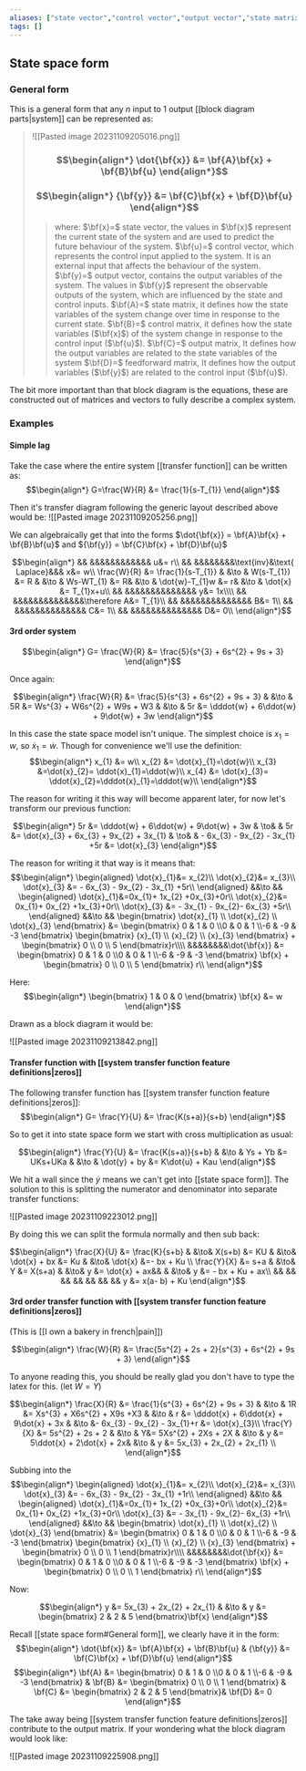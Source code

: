 ```yaml
---
aliases: ["state vector","control vector","output vector","state matrix","control matrix","output matrix","feedforward matrix"]
tags: []
---
```


## State space form

### General form

This is a general form that any $n$ input to $1$ output [[block diagram parts|system]] can be represented as:

> ![[Pasted image 20231109205016.png]]
> ### $$\begin{align*} \dot{\bf{x}}  &= \bf{A}\bf{x} + \bf{B}\bf{u}  \end{align*}$$
> ### $$\begin{align*} {\bf{y}}  &= \bf{C}\bf{x} + \bf{D}\bf{u}  \end{align*}$$
>> where:
>> $\bf{x}=$ state vector, the values in $\bf{x}$ represent the current state of the system and are used to predict the future behaviour of the system.
>> $\bf{u}=$ control vector, which represents the control input applied to the system. It is an external input that affects the behaviour of the system.
>> $\bf{y}=$ output vector, contains the output variables of the system. The values in $\bf{y}$ represent the observable outputs of the system, which are influenced by the state and control inputs.
>> $\bf{A}=$ state matrix, it defines how the state variables of the system change over time in response to the current state.
>> $\bf{B}=$ control matrix, it defines how the state variables ($\bf{x}$) of the system change in response to the control input ($\bf{u}$).
>> $\bf{C}=$ output matrix, It defines how the output variables are related to the state variables of the system
>> $\bf{D}=$ feedforward matrix,  It defines how the output variables ($\bf{y}$) are related to the control input ($\bf{u}$).

The bit more important than that block diagram is the equations, these are constructed out of matrices and vectors to fully describe a complex system.

### Examples

#### Simple lag

Take the case where the entire system [[transfer function]] can be written as:
$$\begin{align*}
G=\frac{W}{R} &= \frac{1}{s-T_{1}}
\end{align*}$$

Then it's transfer diagram following the generic layout described above would be:
![[Pasted image 20231109205256.png]]

We can algebraically get that into the forms $\dot{\bf{x}}  = \bf{A}\bf{x} + \bf{B}\bf{u}$ and ${\bf{y}}  = \bf{C}\bf{x} + \bf{D}\bf{u}$

$$\begin{align*}
&& &&&&&&&&&&&& u&= r\\
&& &&&&&&&&\text{inv}&\text{ Laplace}&&& x&= w\\
 \frac{W}{R} &= \frac{1}{s-T_{1}}  & &\to &  W(s-T_{1})  &= R  & &\to &  Ws-WT_{1}  &= R& &\to &  \dot{w}-T_{1}w  &= r& &\to &  \dot{x}  &= T_{1}x+u\\
&& &&&&&&&&&&&&&& y&= 1x\\\\
&& &&&&&&&&&&&&&&\therefore A&= T_{1}\\
&& &&&&&&&&&&&&&& B&= 1\\
&& &&&&&&&&&&&&&& C&= 1\\
&& &&&&&&&&&&&&&& D&= 0\\
\end{align*}$$

#### 3rd order system

$$\begin{align*}
G= \frac{W}{R} &= \frac{5}{s^{3} + 6s^{2} + 9s + 3}
\end{align*}$$

Once again:

$$\begin{align*}
\frac{W}{R} &= \frac{5}{s^{3} + 6s^{2} + 9s + 3} & &\to & 5R &= Ws^{3} + W6s^{2} + W9s + W3 & &\to & 5r &= \dddot{w} + 6\ddot{w} + 9\dot{w} + 3w
\end{align*}$$

In this case the state space model isn't unique. The simplest choice is $x_{1}=w$, so $\dot{x}_{1}=\dot{w}$. Though for convenience we'll use the definition:
$$\begin{align*}
x_{1} &=  w\\
x_{2} &= \dot{x}_{1}=\dot{w}\\
x_{3} &=\dot{x}_{2}= \ddot{x}_{1}=\ddot{w}\\
x_{4} &= \dot{x}_{3}= \ddot{x}_{2}=\dddot{x}_{1}=\dddot{w}\\
\end{align*}$$

The reason for writing it this way will become apparent later, for now let's transform our previous function:

$$\begin{align*}
5r &= \dddot{w} + 6\ddot{w} + 9\dot{w} + 3w & \to& & 5r &= \dot{x}_{3} + 6x_{3} + 9x_{2} + 3x_{1} & \to& & - 6x_{3} - 9x_{2} - 3x_{1} +5r &= \dot{x}_{3} 
\end{align*}$$

The reason for writing it that way is it means that:
$$\begin{align*} 
\begin{aligned} 
\dot{x}_{1}&= x_{2}\\
\dot{x}_{2}&= x_{3}\\
\dot{x}_{3} &= - 6x_{3} - 9x_{2} - 3x_{1} +5r\\
\end{aligned}
&&\to && 
\begin{aligned} 
\dot{x}_{1}&=0x_{1}+ 1x_{2} +0x_{3}+0r\\
\dot{x}_{2}&= 0x_{1}+ 0x_{2} +1x_{3}+0r\\
\dot{x}_{3} &= - 3x_{1}  - 9x_{2}- 6x_{3} +5r\\
\end{aligned}
&&\to &&   \begin{bmatrix} \dot{x}_{1} \\ \dot{x}_{2} \\ \dot{x}_{3} \end{bmatrix} &= \begin{bmatrix} 0 & 1 & 0 \\0 & 0 & 1 \\-6 & -9 & -3  \end{bmatrix} \begin{bmatrix} {x}_{1} \\ {x}_{2} \\ {x}_{3} \end{bmatrix} + \begin{bmatrix} 0 \\ 0 \\ 5 \end{bmatrix}r\\\\
&&&&&&&&\dot{\bf{x}} &= \begin{bmatrix} 0 & 1 & 0 \\0 & 0 & 1 \\-6 & -9 & -3  \end{bmatrix} \bf{x} + \begin{bmatrix} 0 \\ 0 \\ 5 \end{bmatrix} r\\
\end{align*}$$

Here:
$$\begin{align*}
\begin{bmatrix} 1 & 0 & 0 \end{bmatrix} \bf{x} &= w
\end{align*}$$

Drawn as a block diagram it would be:

![[Pasted image 20231109213842.png]]
 



#### Transfer function with [[system transfer function feature definitions|zeros]]

The following transfer function has [[system transfer function feature definitions|zeros]]:
$$\begin{align*}
G= \frac{Y}{U} &= \frac{K(s+a)}{s+b} 
\end{align*}$$

So to get it into state space form we start with cross multiplication as usual:

$$\begin{align*}
 \frac{Y}{U} &= \frac{K(s+a)}{s+b} & &\to & Ys + Yb  &= UKs+UKa  & &\to & \dot{y} + by  &= K\dot{u} + Kau 
\end{align*}$$

We hit a wall since the $\dot{y}$ means we can't get into [[state space form]]. The solution to this is splitting the numerator and denominator into separate transfer functions:

![[Pasted image 20231109223012.png]]

By doing this we can split the formula normally and then sub back:

$$\begin{align*}
\frac{X}{U} &= \frac{K}{s+b} & &\to&  X(s+b) &= KU  & &\to&  \dot{x} + bx &= Ku & &\to&  \dot{x}   &=- bx + Ku  \\
\frac{Y}{X} &= s+a  & &\to& Y  &= X(s+a)  & &\to& y &= \dot{x} + ax&& & &\to& y &= - bx + Ku + ax\\
&& && && && &&  &&  &&  y &= x(a- b) + Ku 
\end{align*}$$

#### 3rd order transfer function with [[system transfer function feature definitions|zeros]]
(This is [[I own a bakery in french|pain]])

$$\begin{align*}
\frac{W}{R} &= \frac{5s^{2} + 2s + 2}{s^{3} + 6s^{2} + 9s + 3}
\end{align*}$$

To anyone reading this, you should be really glad you don't have to type the latex for this. (let $W=Y$)

$$\begin{align*}
\frac{X}{R} &= \frac{1}{s^{3} + 6s^{2} + 9s + 3} & &\to &   1R &= Xs^{3} + X6s^{2} + X9s +X3 & &\to & r &= \dddot{x} + 6\ddot{x} + 9\dot{x} + 3x & &\to &- 6x_{3} - 9x_{2} - 3x_{1}+r &= \dot{x}_{3}\\
\frac{Y}{X} &= 5s^{2} + 2s + 2  & &\to & Y&=   5Xs^{2} + 2Xs + 2X & &\to & y &= 5\ddot{x} + 2\dot{x} + 2x& &\to & y &= 5x_{3} + 2x_{2} + 2x_{1} \\
\end{align*}$$

Subbing into the 
$$\begin{align*} 
\begin{aligned} 
\dot{x}_{1}&= x_{2}\\
\dot{x}_{2}&= x_{3}\\
\dot{x}_{3} &= - 6x_{3} - 9x_{2} - 3x_{1} +1r\\
\end{aligned}
&&\to && 
\begin{aligned} 
\dot{x}_{1}&=0x_{1}+ 1x_{2} +0x_{3}+0r\\
\dot{x}_{2}&= 0x_{1}+ 0x_{2} +1x_{3}+0r\\
\dot{x}_{3} &= - 3x_{1}  - 9x_{2}- 6x_{3} +1r\\
\end{aligned}
&&\to &&   \begin{bmatrix} \dot{x}_{1} \\ \dot{x}_{2} \\ \dot{x}_{3} \end{bmatrix} &= \begin{bmatrix} 0 & 1 & 0 \\0 & 0 & 1 \\-6 & -9 & -3  \end{bmatrix} \begin{bmatrix} {x}_{1} \\ {x}_{2} \\ {x}_{3} \end{bmatrix} + \begin{bmatrix} 0 \\ 0 \\ 1 \end{bmatrix}r\\\\
&&&&&&&&\dot{\bf{x}} &= \begin{bmatrix} 0 & 1 & 0 \\0 & 0 & 1 \\-6 & -9 & -3  \end{bmatrix} \bf{x} + \begin{bmatrix} 0 \\ 0 \\ 1 \end{bmatrix} r\\
\end{align*}$$

Now:

$$\begin{align*}
 y &= 5x_{3} + 2x_{2} + 2x_{1} & &\to & y &=  \begin{bmatrix} 2  &  2  &  5 \end{bmatrix}\bf{x}
\end{align*}$$

Recall [[state space form#General form]], we clearly have it in the form:
$$\begin{align*}
\dot{\bf{x}}  &= \bf{A}\bf{x} + \bf{B}\bf{u} & {\bf{y}}  &= \bf{C}\bf{x} + \bf{D}\bf{u}
\end{align*}$$
$$\begin{align*}
\bf{A} &= \begin{bmatrix} 0 & 1 & 0 \\0 & 0 & 1 \\-6 & -9 & -3  \end{bmatrix} &
\bf{B} &= \begin{bmatrix} 0 \\ 0 \\ 1 \end{bmatrix} &
\bf{C} &= \begin{bmatrix} 2  &  2  &  5 \end{bmatrix}&
\bf{D} &= 0 
\end{align*}$$

The take away being [[system transfer function feature definitions|zeros]] contribute to the output matrix. If your wondering what the block diagram would look like:

![[Pasted image 20231109225908.png]]
